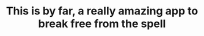 ---
stars: 5
country: Spain
title: This is by far, a really amazing app to break free from the spell
description: Best app I've ever bought. Includes tutorial to help you learning the meaning and insight of each area.
---